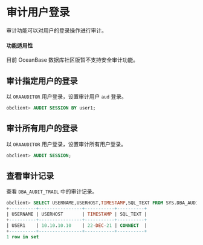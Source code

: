 # 审计用户登录

审计功能可以对用户的登录操作进行审计。

  <main id="notice" >
    <h4>功能适用性</h4>
    <p>目前 OceanBase 数据库社区版暂不支持安全审计功能。</p>
  </main>

## 审计指定用户的登录

以 `ORAAUDITOR` 用户登录，设置审计用户 `aud` 登录。

```sql
obclient> AUDIT SESSION BY user1;
```

## 审计所有用户的登录

以 `ORAAUDITOR` 用户登录，设置审计所有用户登录。

```sql
obclient> AUDIT SESSION;
```

## 查看审计记录

查看 `DBA_AUDIT_TRAIL` 中的审计记录。

```sql
obclient> SELECT USERNAME,USERHOST,TIMESTAMP,SQL_TEXT FROM SYS.DBA_AUDIT_TRAIL;
+----------+----------------+-----------+----------+
| USERNAME | USERHOST       | TIMESTAMP | SQL_TEXT |
+----------+----------------+-----------+----------+
| USER1    | 10.10.10.10    | 22-DEC-21 | CONNECT  |
+----------+----------------+-----------+----------+
1 row in set
```
